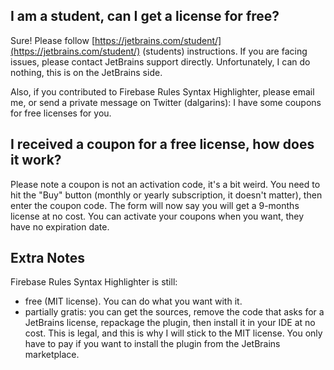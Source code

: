 ## I am a student, can I get a license for free?

Sure! Please follow
[https://jetbrains.com/student/](https://jetbrains.com/student/) (students) instructions. If you are facing issues, please contact JetBrains
support directly. Unfortunately, I can do nothing, this is on the JetBrains
side.

Also, if you contributed to Firebase Rules Syntax Highlighter, please email me,
or send a private message on Twitter (dalgarins): I have some coupons for free
licenses for you.

## I received a coupon for a free license, how does it work?

Please note a coupon is not an activation code, it's a bit weird. You need to
hit the "Buy" button (monthly or yearly subscription, it doesn't matter), then
enter the coupon code. The form will now say you will get a 9-months license at
no cost. You can activate your coupons when you want, they have no expiration
date.

## Extra Notes

Firebase Rules Syntax Highlighter is still:

- free (MIT license). You can do what you want with it.
- partially gratis: you can get the sources, remove the code that asks for a
  JetBrains license, repackage the plugin, then install it in your IDE at no
  cost. This is legal, and this is why I will stick to the MIT license. You only
  have to pay if you want to install the plugin from the JetBrains marketplace.
